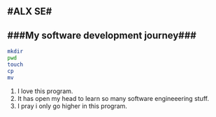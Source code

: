 #ALX SE#
---
###My software development journey###
---
```bash
mkdir
pwd
touch
cp
mv
```
1. I love this program.
1. It has open my head to learn so many software engineeering stuff.
1. I pray i only go higher in this program.
